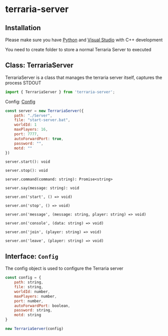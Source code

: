 # terraria-server
## Installation
Please make sure you have [Python](https://www.python.org) and [Visual Studio](https://visualstudio.microsoft.com/) with C++ development

You need to create folder to store a normal Terraria Server to executed

## Class: TerrariaServer
TerrariaServer is a class that manages the terraria server itself, captures the process STDOUT

```js
import { TerrariaServer } from 'terraria-server';
```

Config: [Config](#interface-config)

```js
const server = new TerrariaServer({
    path: "./Server",
    file: "start-server.bat",
    worldId: 1
    maxPlayers: 16,
    port: 7777,
    autoForwardPort: true,
    password: "",
    motd: ""
})
```

`server.start(): void`

`server.stop(): void`

`server.command(command: string): Promise<string>`

`server.say(message: string): void`

`server.on('start', () => void)`

`server.on('stop', () => void)`

`server.on('message', (message: string, player: string) => void)`

`server.on('console', (data: string) => void)`

`server.on('join', (player: string) => void)`

`server.on('leave', (player: string) => void)`

## Interface: `Config`
The config object is used to configure the Terraria server

```js
const config = {
    path: string,
    file: string,
    worldId: number,
    maxPlayers: number,
    port: number,
    autoForwardPort: boolean,
    password: string,
    motd: string
}

new TerrariaServer(config)
```